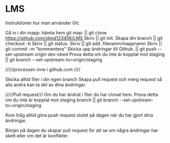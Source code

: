 # LMS
Instruktioner hur man använder Git:

Gå in i din mapp:
hämta hem git map: || git clone https://github.com/obed123456/LMS
Skriv || git init.
Skapa din branch || git checkout -b 
Skriv || git status.
Skriv || git add .filenamn/mappnamn
Skriv || git commit -m "kommentera"
Skicka upp ändringar till Github. || git push --set-upstream origin dev-obed
Prova detta om du inte är kopplat mot staging || git branch --set-upstream-to=origin/staging


/////processen inne i github.com ////

Skicka alltid filer i din egen branch
Skapa pull request och merg request så alla andra kan ta del av dina ändringar. 

/////Pull request///
Om du har ändrat i filer du har clonat hem. 
Prova detta om du inte är kopplat mot staging branch || git branch --set-upstream-to=origin/staging


Kom ihåg alltid göra push request slutet på dagen när du har gjort dina ändringar. 

Början på dagen du skapar pull request för att se om några ändringar har skett eller om det är konflikter. 
